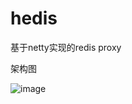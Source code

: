 # hedis
基于netty实现的redis proxy

架构图

![image](https://github.com/huangll99/hedis/blob/master/img/hedis%E6%9E%B6%E6%9E%84%E5%9B%BE.png)
